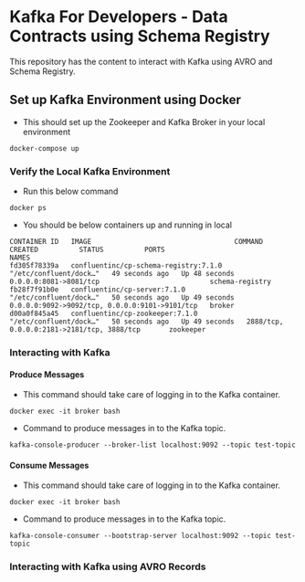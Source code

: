 # Kafka For Developers - Data Contracts using Schema Registry

This repository has the content to interact with Kafka using AVRO and Schema Registry.

## Set up Kafka Environment using Docker

- This should set up the Zookeeper and Kafka Broker in your local environment

```aidl
docker-compose up
```

### Verify the Local Kafka Environment

- Run this below command

```
docker ps
```

- You should be below containers up and running in local

```
CONTAINER ID   IMAGE                                   COMMAND                  CREATED          STATUS          PORTS                                            NAMES
fd305f78339a   confluentinc/cp-schema-registry:7.1.0   "/etc/confluent/dock…"   49 seconds ago   Up 48 seconds   0.0.0.0:8081->8081/tcp                           schema-registry
fb28f7f91b0e   confluentinc/cp-server:7.1.0            "/etc/confluent/dock…"   50 seconds ago   Up 49 seconds   0.0.0.0:9092->9092/tcp, 0.0.0.0:9101->9101/tcp   broker
d00a0f845a45   confluentinc/cp-zookeeper:7.1.0         "/etc/confluent/dock…"   50 seconds ago   Up 49 seconds   2888/tcp, 0.0.0.0:2181->2181/tcp, 3888/tcp       zookeeper
```

### Interacting with Kafka

#### Produce Messages

- This  command should take care of logging in to the Kafka container.

```aidl
docker exec -it broker bash
```
- Command to produce messages in to the Kafka topic.

```aidl
kafka-console-producer --broker-list localhost:9092 --topic test-topic
```

#### Consume Messages

- This  command should take care of logging in to the Kafka container.

```aidl
docker exec -it broker bash
```
- Command to produce messages in to the Kafka topic.

```aidl
kafka-console-consumer --bootstrap-server localhost:9092 --topic test-topic
```

### Interacting with Kafka using AVRO Records

